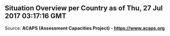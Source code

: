 ## Situation Overview per Country as of Thu, 27 Jul 2017 03:17:16 GMT

Source: **ACAPS (Assessment Capacities Project) - https://www.acaps.org**